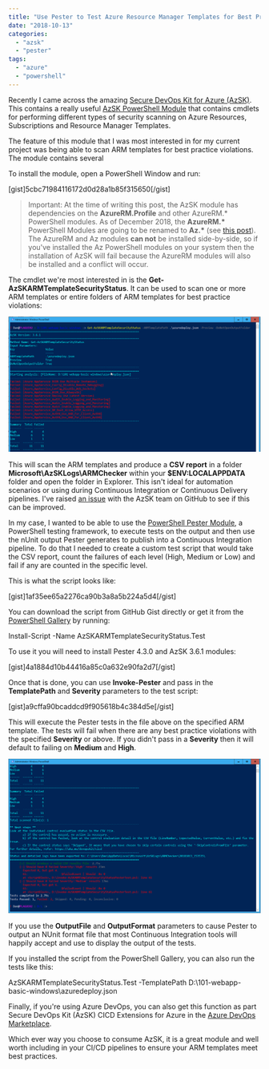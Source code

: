 ```yaml
---
title: "Use Pester to Test Azure Resource Manager Templates for Best Practices"
date: "2018-10-13"
categories: 
  - "azsk"
  - "pester"
tags: 
  - "azure"
  - "powershell"
---
```


Recently I came across the amazing [Secure DevOps Kit for Azure (AzSK)](https://azure.microsoft.com/en-gb/resources/videos/azure-friday-getting-started-with-the-secure-devops-kit-for-azure-azsk/). This contains a really useful [AzSK PowerShell Module](https://www.powershellgallery.com/packages/AzSK) that contains cmdlets for performing different types of security scanning on Azure Resources, Subscriptions and Resource Manager Templates.

The feature of this module that I was most interested in for my current project was being able to scan ARM templates for best practice violations. The module contains several

To install the module, open a PowerShell Window and run:

\[gist\]5cbc71984116172d0d28a1b85f315650\[/gist\]

> Important: At the time of writing this post, the AzSK module has dependencies on the **AzureRM.Profile** and other AzureRM.\* PowerShell modules. As of December 2018, the **AzureRM.\*** PowerShell Modules are going to be renamed to **Az.\*** (see [this post](https://github.com/Azure/azure-powershell/blob/preview/documentation/announcing-az-module.md)). The AzureRM and Az modules **can not** be installed side-by-side, so if you've installed the Az PowerShell modules on your system then the installation of AzSK will fail because the AzureRM modules will also be installed and a conflict will occur.

The cmdlet we're most interested in is the **Get-AzSKARMTemplateSecurityStatus**. It can be used to scan one or more ARM templates or entire folders of ARM templates for best practice violations:

![ss_azsk_scanning](images/ss_azsk_scanning.png)

This will scan the ARM templates and produce a **CSV report** in a folder **Microsoft\\AzSKLogs\\ARMChecker** within your **$ENV:LOCALAPPDATA** folder and open the folder in Explorer. This isn't ideal for automation scenarios or using during Continuous Integration or Continuous Delivery pipelines. I've raised [an issue](https://github.com/azsk/DevOpsKit/issues/267) with the AzSK team on GitHub to see if this can be improved.

In my case, I wanted to be able to use the [PowerShell Pester Module](https://github.com/pester/Pester), a PowerShell testing framework, to execute tests on the output and then use the nUnit output Pester generates to publish into a Continuous Integration pipeline. To do that I needed to create a custom test script that would take the CSV report, count the failures of each level (High, Medium or Low) and fail if any are counted in the specific level.

This is what the script looks like:

\[gist\]1af35ee65a2276ca90b3a8a5b224a5d4\[/gist\]

You can download the script from GitHub Gist directly or get it from the [PowerShell Gallery](https://www.powershellgallery.com/packages/AzSKARMTemplateSecurityStatus.Test/1.0.0) by running:

Install-Script -Name AzSKARMTemplateSecurityStatus.Test

To use it you will need to install Pester 4.3.0 and AzSK 3.6.1 modules:

\[gist\]4a1884d10b44416a85c0a632e90fa2d7\[/gist\]

Once that is done, you can use **Invoke-Pester** and pass in the **TemplatePath** and **Severity** parameters to the test script:

\[gist\]a9cffa90bcaddcd9f905618b4c384d5e\[/gist\]

This will execute the Pester tests in the file above on the specified ARM template. The tests will fail when there are any best practice violations with the specified **Severity** or above. If you didn't pass in a **Severity** then it will default to failing on **Medium** and **High**.

![ss_azsk_invokepester](images/ss_azsk_invokepester.png)

If you use the **OutputFile** and **OutputFormat** parameters to cause Pester to output an NUnit format file that most Continuous Integration tools will happily accept and use to display the output of the tests.

If you installed the script from the PowerShell Gallery, you can also run the tests like this:

AzSKARMTemplateSecurityStatus.Test -TemplatePath D:\\101-webapp-basic-windows\\azuredeploy.json

Finally, if you're using Azure DevOps, you can also get this function as part Secure DevOps Kit (AzSK) CICD Extensions for Azure in the [Azure DevOps Marketplace](https://marketplace.visualstudio.com/items?itemName=azsdktm.AzSDK-task).

Which ever way you choose to consume AzSK, it is a great module and well worth including in your CI/CD pipelines to ensure your ARM templates meet best practices.
